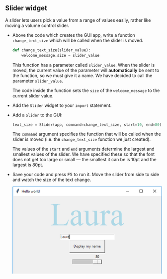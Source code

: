 ## Slider widget

A slider lets users pick a value from a range of values easily, rather like moving a volume control slider.

- Above the code which creates the GUI app, write a function `change_text_size` which will be called when the slider is moved.

    ```python
    def change_text_size(slider_value):
        welcome_message.size = slider_value
    ```

    This function has a parameter called `slider_value`. When the slider is moved, the current value of the parameter will **automatically** be sent to the function, so we must give it a name. We have decided to call the parameter `slider_value`. 
    
    The code inside the function sets the `size` of the `welcome_message` to the current slider value.

- Add the `Slider` widget to your `import` statement.

- Add a `Slider` to the GUI:

    ```python
    text_size = Slider(app, command=change_text_size, start=10, end=80)
    ```

    The `command` argument specifies the function that will be called when the slider is moved (i.e. the `change_text_size` function we just created).
    
    The values of the `start` and `end` arguments determine the largest and smallest values of the slider. We have specified these so that the font does not get too large or small — the smallest it can be is 10pt and the largest is 80pt.

- Save your code and press <kbd>F5</kbd> to run it. Move the slider from side to side and watch the size of the text change.

    ![Using a slider](images/slider-display.png)


